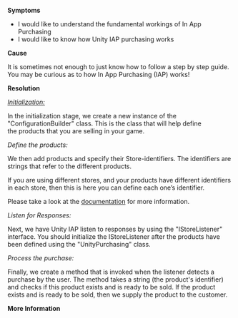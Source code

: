 

**Symptoms**


- I would like to understand the fundamental workings of In App Purchasing
- I would like to know how Unity IAP purchasing works



**Cause**



It is sometimes not enough to just know how to follow a step by step guide. You may be curious as to how In App Purchasing (IAP) works!



**Resolution**



*<u>Initialization:</u>*



In the initialization stage, we create a new instance of the "ConfigurationBuilder" class. This is the class that will help define the products that you are selling in your game.



*Define the products:*



We then add products and specify their Store-identifiers. The identifiers are strings that refer to the different products.



If you are using different stores, and your products have different identifiers in each store, then this is here you can define each one’s identifier.



Please take a look at the [documentation](https://docs.unity3d.com/Manual/UnityIAPDefiningProducts.html) for more information.



*Listen for Responses:*



Next, we have Unity IAP listen to responses by using the "IStoreListener" interface. You should initialize the IStoreListener after the products have been defined using the "UnityPurchasing" class.



*Process the purchase:*



Finally, we create a method that is invoked when the listener detects a purchase by the user. The method takes a string (the product's identifier) and checks if this product exists and is ready to be sold. If the product exists and is ready to be sold, then we supply the product to the customer.



**More Information**

